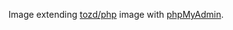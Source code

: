 Image extending [tozd/php](https://github.com/tozd/php) image with [phpMyAdmin](https://www.phpmyadmin.net/).
